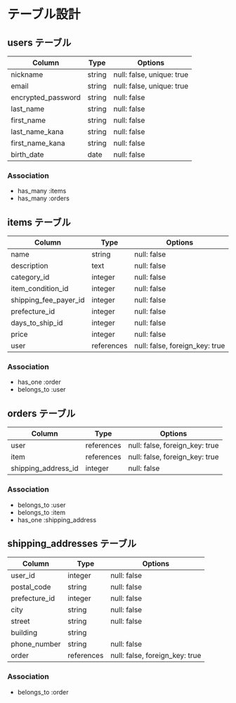 # テーブル設計

## users テーブル

| Column             | Type   | Options                   |
| ------------------ | ------ | ------------------------- |
| nickname           | string | null: false, unique: true |
| email              | string | null: false, unique: true |
| encrypted_password | string | null: false               |
| last_name          | string | null: false               |
| first_name         | string | null: false               |
| last_name_kana     | string | null: false               |
| first_name_kana    | string | null: false               |
| birth_date         | date   | null: false               |


### Association
- has_many :items
- has_many :orders


## items テーブル

| Column               | Type        | Options                        |
| -------------------- | ------------| -----------------------------  |
| name                 | string      | null: false                    |
| description          | text        | null: false                    |
| category_id          | integer     | null: false                    |
| item_condition_id    | integer     | null: false                    |
| shipping_fee_payer_id| integer     | null: false                    |
| prefecture_id        | integer     | null: false                    |
| days_to_ship_id      | integer     | null: false                    |
| price                | integer     | null: false                    | 
| user                 | references  | null: false, foreign_key: true |

### Association
- has_one :order
- belongs_to :user


## orders テーブル

| Column                | Type      | Options                        |
| --------------------- | ----------| -----------------------------  |
| user                  | references| null: false, foreign_key: true |
| item                  | references| null: false, foreign_key: true |
| shipping_address_id   | integer   | null: false                    |

### Association
- belongs_to :user
- belongs_to :item
- has_one :shipping_address

## shipping_addresses テーブル

| Column                | Type        | Options                        |
| --------------------- | ------------| -----------------------------  |
| user_id               | integer     | null: false                    |
| postal_code           | string      | null: false                    |
| prefecture_id         | integer     | null: false                    |
| city                  | string      | null: false                    |
| street                | string      | null: false                    |
| building              | string      |                                |
| phone_number          | string      | null: false                    |
| order                 | references  | null: false, foreign_key: true |

### Association
- belongs_to :order
